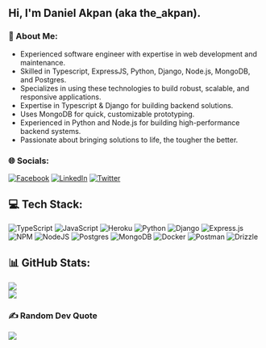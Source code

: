 ## Hi, I'm Daniel Akpan (aka the_akpan).

### 💫 About Me:
- Experienced software engineer with expertise in web development and maintenance.
- Skilled in Typescript, ExpressJS, Python, Django, Node.js, MongoDB, and Postgres.
- Specializes in using these technologies to build robust, scalable, and responsive applications.
- Expertise in Typescript & Django for building backend solutions.
- Uses MongoDB for quick, customizable prototyping.
- Experienced in Python and Node.js for building high-performance backend systems.
- Passionate about bringing solutions to life, the tougher the better.


### 🌐 Socials:
[![Facebook](https://img.shields.io/badge/Facebook-%231877F2.svg?logo=Facebook&logoColor=white)](https://facebook.com/the.akpan1) [![LinkedIn](https://img.shields.io/badge/LinkedIn-%230077B5.svg?logo=linkedin&logoColor=white)](https://linkedin.com/in/the-akpan/) [![Twitter](https://img.shields.io/badge/Twitter-%231DA1F2.svg?logo=Twitter&logoColor=white)](https://twitter.com/the_akpan) 



## 💻 Tech Stack:
![TypeScript](https://img.shields.io/badge/typescript-%23007ACC.svg?style=for-the-badge&logo=typescript&logoColor=white) ![JavaScript](https://img.shields.io/badge/javascript-%23323330.svg?style=for-the-badge&logo=javascript&logoColor=%23F7DF1E) ![Heroku](https://img.shields.io/badge/heroku-%23430098.svg?style=for-the-badge&logo=heroku&logoColor=white) ![Python](https://img.shields.io/badge/python-%23404d59.svg?style=for-the-badge&logo=python&logoColor=%2361DAFB) ![Django](https://img.shields.io/badge/django-%23404d59.svg?style=for-the-badge&logo=django&logoColor=%2361DAFB) ![Express.js](https://img.shields.io/badge/express.js-%23404d59.svg?style=for-the-badge&logo=express&logoColor=%2361DAFB) ![NPM](https://img.shields.io/badge/NPM-%23000000.svg?style=for-the-badge&logo=npm&logoColor=white) ![NodeJS](https://img.shields.io/badge/node.js-6DA55F?style=for-the-badge&logo=node.js&logoColor=white) ![Postgres](https://img.shields.io/badge/postgresql-%23404d59.svg?style=for-the-badge&logo=postgresql&logoColor=%2361DAFB) ![MongoDB](https://img.shields.io/badge/MongoDB-%234ea94b.svg?style=for-the-badge&logo=mongodb&logoColor=white) ![Docker](https://img.shields.io/badge/docker-%230db7ed.svg?style=for-the-badge&logo=docker&logoColor=white) ![Postman](https://img.shields.io/badge/Postman-FF6C37?style=for-the-badge&logo=postman&logoColor=white)  ![Drizzle](https://img.shields.io/badge/drizzle%20orm-%23404d59.svg?style=for-the-badge&logo=drizzle&logoColor=%2361DAFB)
## 📊 GitHub Stats:
![](https://github-readme-stats.vercel.app/api?username=the-akpan&theme=dark&hide_border=true&include_all_commits=true&count_private=true)<br/>
![](https://github-readme-streak-stats.herokuapp.com/?user=the-akpan&theme=dark&hide_border=true)<br/>


### ✍️ Random Dev Quote
![](https://quotes-github-readme.vercel.app/api?type=horizontal&theme=radical)

<!--
### 😂 Random Dev Meme
<img src="https://random-memer.herokuapp.com/" width="512px"/>

---
[![](https://visitcount.itsvg.in/api?id=NzakiCodes&icon=0&color=6)](https://visitcount.itsvg.in)

 Proudly created with GPRM ( https://gprm.itsvg.in ) -->
